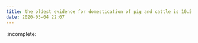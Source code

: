 ```yaml
---
title: the oldest evidence for domestication of pig and cattle is 10.5 ka
date: 2020-05-04 22:07
---
```


:incomplete:

